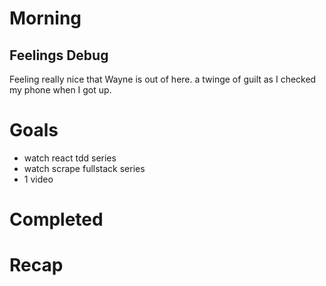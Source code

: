 # Morning
## Feelings Debug
Feeling really nice that Wayne is out of here. 
a twinge of guilt as I checked my phone when I got up.


# Goals
- watch react tdd series
- watch scrape fullstack series
- 1 video
# Completed
# Recap
